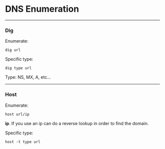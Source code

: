 # DNS Enumeration

--------------------------

### Dig

Enumerate:

````
dig url
````

Specific type:

````
dig type url
````

Type: NS, MX, A, etc...

-----------------------
### Host

Enumerate:

````
host url/ip
````
**ip**. If you use an ip can do a reverse lookup in order to find the domain.


Specific type:

````
host -t type url
````
